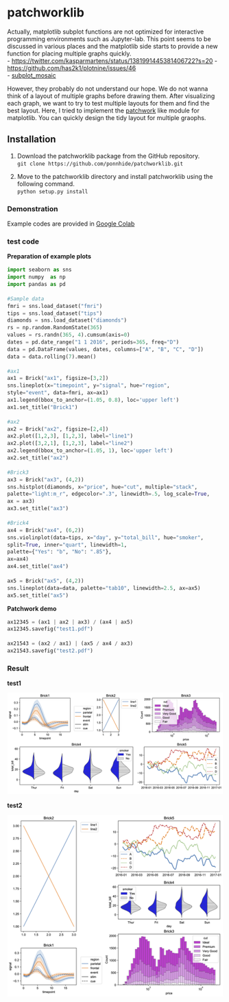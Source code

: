 # patchworklib
Actually, matplotlib subplot functions are not optimized for interactive programming environments such as Jupyter-lab. 
This point seems to be discussed in various places and the matplotlib side starts to provide a new function for placing multiple graphs quickly.  
	- https://twitter.com/kasparmartens/status/1381991445381406722?s=20 
	- https://github.com/has2k1/plotnine/issues/46	
	- [subplot_mosaic]( https://matplotlib.org/stable/tutorials/provisional/mosaic.html#sphx-glr-tutorials-provisional-mosaic-py)  

However, they probably do not understand our hope. We do not wanna think of a layout of multiple graphs before drawing them. After visualizing each graph, we want to try to test multiple layouts for them and find the best layout.
Here, I tried to implement the [patchwork](https://github.com/thomasp85/patchwork) like module for matplotlib. You can quickly design the tidy layout for multiple graophs.

## Installation
1. Download the patchworklib package from the GitHub repository.   
    `git clone https://github.com/ponnhide/patchworklib.git`

2. Move to the patchworklib directory and install patchworklib using the following command.  
    `python setup.py install` 

### Demonstration
Example codes are provided in [Google Colab](https://colab.research.google.com/drive/1TVcH3IJy6geDXVJDfOKCPFPsP2GzjxHu?usp=sharing)

### test code
**Preparation of example plots**
    
```python
import seaborn as sns
import numpy  as np 
import pandas as pd 

#Sample data
fmri = sns.load_dataset("fmri")
tips = sns.load_dataset("tips")
diamonds = sns.load_dataset("diamonds")
rs = np.random.RandomState(365)
values = rs.randn(365, 4).cumsum(axis=0)
dates = pd.date_range("1 1 2016", periods=365, freq="D")
data = pd.DataFrame(values, dates, columns=["A", "B", "C", "D"])
data = data.rolling(7).mean()

#ax1
ax1 = Brick("ax1", figsize=[3,2]) 
sns.lineplot(x="timepoint", y="signal", hue="region", 
style="event", data=fmri, ax=ax1)
ax1.legend(bbox_to_anchor=(1.05, 0.8), loc='upper left')
ax1.set_title("Brick1")

#ax2
ax2 = Brick("ax2", figsize=[2,4]) 
ax2.plot([1,2,3], [1,2,3], label="line1") 
ax2.plot([3,2,1], [1,2,3], label="line2") 
ax2.legend(bbox_to_anchor=(1.05, 1), loc='upper left')
ax2.set_title("ax2")

#Brick3
ax3 = Brick("ax3", (4,2))
sns.histplot(diamonds, x="price", hue="cut", multiple="stack",
palette="light:m_r", edgecolor=".3", linewidth=.5, log_scale=True,
ax = ax3)
ax3.set_title("ax3")

#Brick4
ax4 = Brick("ax4", (6,2)) 
sns.violinplot(data=tips, x="day", y="total_bill", hue="smoker",
split=True, inner="quart", linewidth=1,
palette={"Yes": "b", "No": ".85"},
ax=ax4)
ax4.set_title("ax4")

ax5 = Brick("ax5", (4,2)) 
sns.lineplot(data=data, palette="tab10", linewidth=2.5, ax=ax5)
ax5.set_title("ax5") 
```
    
**Patchwork demo**
```python
ax12345 = (ax1 | ax2 | ax3) / (ax4 | ax5) 
ax12345.savefig("test1.pdf")

ax21543 = (ax2 / ax1) | (ax5 / ax4 / ax3) 
ax21543.savefig("test2.pdf") 
```
    
### Result
**test1**

<img src="test1.png" width="600x600">

**test2**  

<img src="test2.png" width="600x600">

